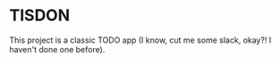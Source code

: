 # TISDON

This project is a classic TODO app (I know, cut me some slack, okay?! I haven't done one before).
